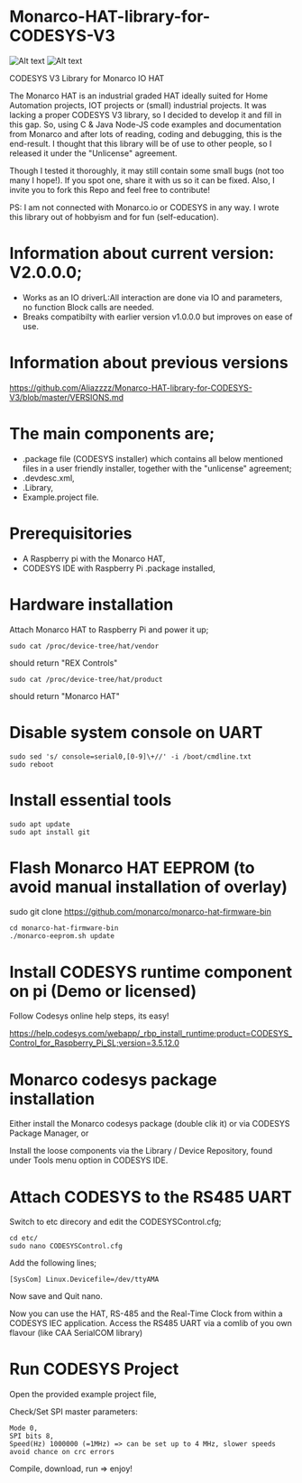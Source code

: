 # Monarco-HAT-library-for-CODESYS-V3
![Alt text](https://tienda.opiron.com/107-home_default/curso-de-codesys.jpg "CODESYS")
![Alt text](http://linuxgizmos.com/files/rex_monarcohat1.jpg "Monarco HAT")


CODESYS V3 Library for Monarco IO HAT

The Monarco HAT is an industrial graded HAT ideally suited for Home Automation projects, IOT projects or (small) industrial projects. It was lacking a proper CODESYS V3 library, so I decided to develop it and fill in this gap.
So, using C & Java Node-JS code examples and documentation from Monarco and after lots of reading, coding and debugging, this is the end-result. I thought that this library will be of use to other people, so I released it under the "Unlicense" agreement.

Though I tested it thoroughly, it may still contain some small bugs (not too many I hope!). 
If you spot one, share it with us so it can be fixed. Also, I invite you to fork this Repo and feel free to contribute!

PS: I am not connected with Monarco.io or CODESYS in any way. I wrote this library out of hobbyism and for fun (self-education). 

# Information about current version: V2.0.0.0;
- Works as an IO driverL:All interaction are done via IO and parameters, no function Block calls are needed.
- Breaks compatibilty with earlier version v1.0.0.0 but improves on ease of use.

# Information about previous versions
https://github.com/Aliazzzz/Monarco-HAT-library-for-CODESYS-V3/blob/master/VERSIONS.md

# The main components are;
- .package file (CODESYS installer) which contains all below mentioned files in a user friendly installer, together with the "unlicense" agreement;
- .devdesc.xml,
- .Library,
- Example.project file.


# Prerequisitories
- A Raspberry pi with the Monarco HAT,
- CODESYS IDE with Raspberry Pi .package installed,

# Hardware installation
Attach Monarco HAT to Raspberry Pi and power it up; 

    sudo cat /proc/device-tree/hat/vendor
    
should return "REX Controls" 

    sudo cat /proc/device-tree/hat/product

should return "Monarco HAT"

# Disable system console on UART

    sudo sed 's/ console=serial0,[0-9]\+//' -i /boot/cmdline.txt
    sudo reboot

# Install essential tools
    
    sudo apt update
    sudo apt install git

# Flash Monarco HAT EEPROM (to avoid manual installation of overlay)
sudo git clone https://github.com/monarco/monarco-hat-firmware-bin

    cd monarco-hat-firmware-bin
    ./monarco-eeprom.sh update

# Install CODESYS runtime component on pi (Demo or licensed)
Follow Codesys online help steps, its easy!

https://help.codesys.com/webapp/_rbp_install_runtime;product=CODESYS_Control_for_Raspberry_Pi_SL;version=3.5.12.0

# Monarco codesys package installation
Either install the Monarco codesys package (double clik it) or via CODESYS Package Manager, or

Install the loose components via the Library / Device Repository, found under Tools menu option in CODESYS IDE.

# Attach CODESYS to the RS485 UART
Switch to etc direcory and edit the CODESYSControl.cfg;

    cd etc/
    sudo nano CODESYSControl.cfg

Add the following lines;
    
    [SysCom] Linux.Devicefile=/dev/ttyAMA

Now save and Quit nano. 

Now you can use the HAT, RS-485 and the Real-Time Clock from within a CODESYS IEC application. 
Access the RS485 UART via a comlib of you own flavour (like CAA SerialCOM library)

# Run CODESYS Project
Open the provided example project file,

Check/Set SPI master parameters:

    Mode 0,
    SPI bits 8,
    Speed(Hz) 1000000 (=1MHz) => can be set up to 4 MHz, slower speeds avoid chance on crc errors

Compile, download, run => enjoy!
